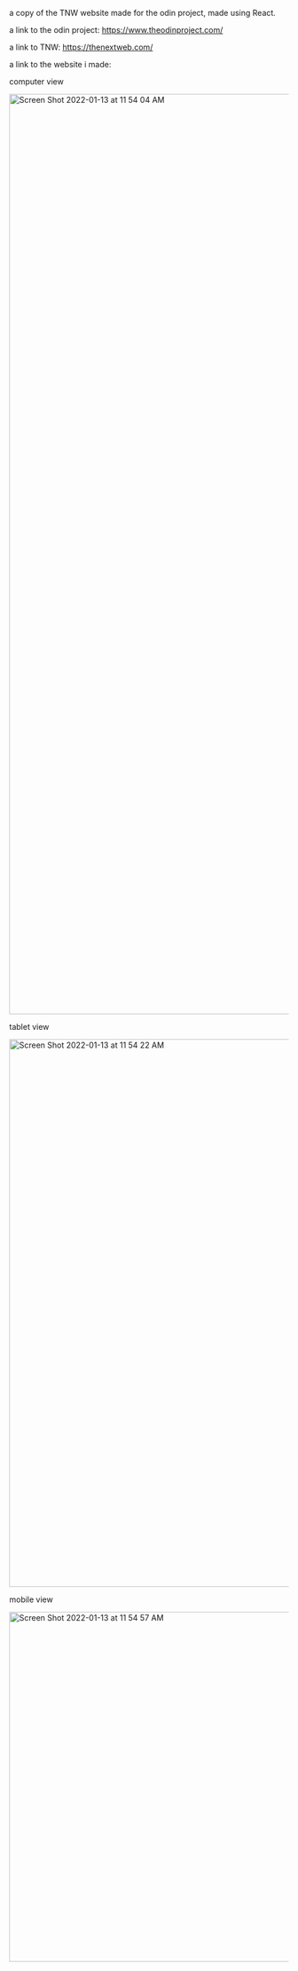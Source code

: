 a copy of the TNW website made for the odin project, made using React.

a link to the odin project: https://www.theodinproject.com/

a link to TNW: https://thenextweb.com/

a link to the website i made:

computer view

 <img width="1660" alt="Screen Shot 2022-01-13 at 11 54 04 AM" src="https://user-images.githubusercontent.com/17935336/149383463-9e95a29d-684f-4086-9522-7579ad2e1ef1.png">
 
tablet view

<img width="988" alt="Screen Shot 2022-01-13 at 11 54 22 AM" src="https://user-images.githubusercontent.com/17935336/149383478-5342e846-c75b-4bb5-8887-83f6e3fc04a9.png">

mobile view

<img width="631" alt="Screen Shot 2022-01-13 at 11 54 57 AM" src="https://user-images.githubusercontent.com/17935336/149383513-b0b12b70-f23f-44d3-ad7d-5f487641a361.png">
